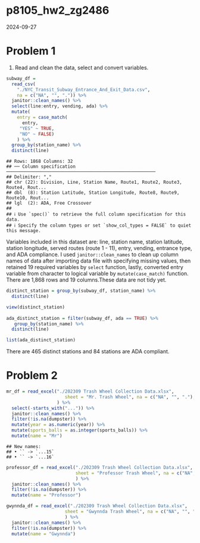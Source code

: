 p8105_hw2_zg2486
================
2024-09-27

# Problem 1

1.  Read and clean the data, select and convert variables.

``` r
subway_df = 
  read_csv(
    "./NYC_Transit_Subway_Entrance_And_Exit_Data.csv", 
    na = c("NA", "", ".")) %>% 
  janitor::clean_names() %>% 
  select(line:entry, vending, ada) %>% 
  mutate(
    entry = case_match(
      entry,
     "YES" ~ TRUE,
     "NO" ~ FALSE)
    ) %>% 
  group_by(station_name) %>% 
  distinct(line) 
```

    ## Rows: 1868 Columns: 32
    ## ── Column specification ────────────────────────────────────────────────────────
    ## Delimiter: ","
    ## chr (22): Division, Line, Station Name, Route1, Route2, Route3, Route4, Rout...
    ## dbl  (8): Station Latitude, Station Longitude, Route8, Route9, Route10, Rout...
    ## lgl  (2): ADA, Free Crossover
    ## 
    ## ℹ Use `spec()` to retrieve the full column specification for this data.
    ## ℹ Specify the column types or set `show_col_types = FALSE` to quiet this message.

Variables included in this dataset are: line, station name, station
latitude, station longitude, served routes (route 1 - 11), entry,
vending, entrance type, and ADA compliance. I used
`janitor::clean_names` to clean up column names of data after importing
data file with specifying missing values, then retained 19 required
variables by `select` function, lastly, converted entry variable from
character to logical variable by `mutate(case_match)` function. There
are 1,868 rows and 19 columns.These data are not tidy yet.

``` r
distinct_station = group_by(subway_df, station_name) %>% 
  distinct(line) 

view(distinct_station)
  
ada_distinct_station = filter(subway_df, ada == TRUE) %>% 
   group_by(station_name) %>% 
  distinct(line)

list(ada_distinct_station)
```

There are 465 distinct stations and 84 stations are ADA compliant.

# Problem 2

``` r
mr_df = read_excel("./202309 Trash Wheel Collection Data.xlsx",
                      sheet = "Mr. Trash Wheel", na = c("NA", "", "."),
                   ) %>% 
  select(-starts_with("...")) %>% 
  janitor::clean_names() %>% 
  filter(!is.na(dumpster)) %>% 
  mutate(year = as.numeric(year)) %>% 
  mutate(sports_balls = as.integer(sports_balls)) %>% 
  mutate(name = "Mr") 
```

    ## New names:
    ## • `` -> `...15`
    ## • `` -> `...16`

``` r
professor_df = read_excel("./202309 Trash Wheel Collection Data.xlsx",
                          sheet = "Professor Trash Wheel", na = c("NA", "", ".")
                          ) %>% 
  janitor::clean_names() %>% 
  filter(!is.na(dumpster)) %>% 
  mutate(name = "Professor")

gwynnda_df = read_excel("./202309 Trash Wheel Collection Data.xlsx",
                      sheet = "Gwynnda Trash Wheel", na = c("NA", "", ".")
                      ) %>% 
  janitor::clean_names() %>% 
  filter(!is.na(dumpster)) %>% 
  mutate(name = "Gwynnda")
```
